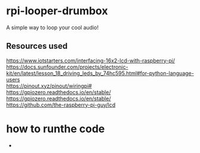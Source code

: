 # rpi-looper-drumbox <br>
A simple way to loop your cool audio!<br>
## Resources used <br>
https://www.iotstarters.com/interfacing-16x2-lcd-with-raspberry-pi/ <br>
https://docs.sunfounder.com/projects/electronic-kit/en/latest/lesson_18_driving_leds_by_74hc595.html#for-python-language-users <br>
https://pinout.xyz/pinout/wiringpi# <br>
https://gpiozero.readthedocs.io/en/stable/ <br>
https://gpiozero.readthedocs.io/en/stable/ <br>
https://github.com/the-raspberry-pi-guy/lcd <br>

# how to runthe code
- 

